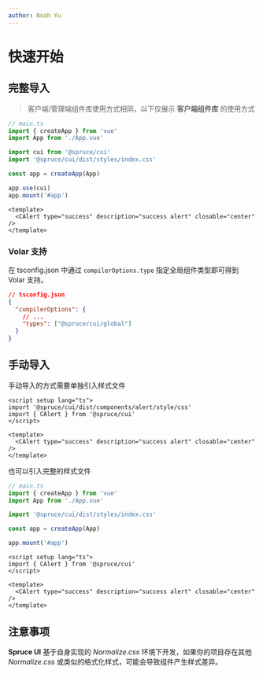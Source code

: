 ```yaml
---
author: Noah Yu
---
```


# 快速开始

## 完整导入 <Badge type="tip" text="推荐" vertical="middle" />

> 客户端/管理端组件库使用方式相同，以下仅展示 **客户端组件库** 的使用方式

```ts
// main.ts
import { createApp } from 'vue'
import App from './App.vue'

import cui from '@spruce/cui'
import '@spruce/cui/dist/styles/index.css'

const app = createApp(App)

app.use(cui)
app.mount('#app')
```

```vue
<template>
  <CAlert type="success" description="success alert" closable="center" />
</template>
```

### Volar 支持

在 tsconfig.json 中通过 `compilerOptions.type` 指定全局组件类型即可得到 Volar 支持。

```json
// tsconfig.json
{
  "compilerOptions": {
    // ...
    "types": ["@spruce/cui/global"]
  }
}
```

## 手动导入

手动导入的方式需要单独引入样式文件

```vue
<script setup lang="ts">
import '@spruce/cui/dist/components/alert/style/css'
import { CAlert } from '@spruce/cui'
</script>

<template>
  <CAlert type="success" description="success alert" closable="center" />
</template>
```

也可以引入完整的样式文件

```ts
// main.ts
import { createApp } from 'vue'
import App from './App.vue'

import '@spruce/cui/dist/styles/index.css'

const app = createApp(App)

app.mount('#app')
```

```vue
<script setup lang="ts">
import { CAlert } from '@spruce/cui'
</script>

<template>
  <CAlert type="success" description="success alert" closable="center" />
</template>
```

## 注意事项

**Spruce UI** 基于自身实现的 _Normalize.css_ 环境下开发，如果你的项目存在其他 _Normalize.css_ 或类似的格式化样式，可能会导致组件产生样式差异。
